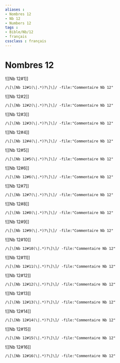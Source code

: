 ```yaml
---
aliases : 
- Nombres 12
- Nb 12
- Numbers 12
tags : 
- Bible/Nb/12
- français
cssclass : français
---
```


# Nombres 12

![[Nb 12#1]]

```query
/\[\[Nb 12#1(\|.*)?\]\]/ -file:"Commentaire Nb 12"
```

![[Nb 12#2]]

```query
/\[\[Nb 12#2(\|.*)?\]\]/ -file:"Commentaire Nb 12"
```

![[Nb 12#3]]

```query
/\[\[Nb 12#3(\|.*)?\]\]/ -file:"Commentaire Nb 12"
```

![[Nb 12#4]]

```query
/\[\[Nb 12#4(\|.*)?\]\]/ -file:"Commentaire Nb 12"
```

![[Nb 12#5]]

```query
/\[\[Nb 12#5(\|.*)?\]\]/ -file:"Commentaire Nb 12"
```

![[Nb 12#6]]

```query
/\[\[Nb 12#6(\|.*)?\]\]/ -file:"Commentaire Nb 12"
```

![[Nb 12#7]]

```query
/\[\[Nb 12#7(\|.*)?\]\]/ -file:"Commentaire Nb 12"
```

![[Nb 12#8]]

```query
/\[\[Nb 12#8(\|.*)?\]\]/ -file:"Commentaire Nb 12"
```

![[Nb 12#9]]

```query
/\[\[Nb 12#9(\|.*)?\]\]/ -file:"Commentaire Nb 12"
```

![[Nb 12#10]]

```query
/\[\[Nb 12#10(\|.*)?\]\]/ -file:"Commentaire Nb 12"
```

![[Nb 12#11]]

```query
/\[\[Nb 12#11(\|.*)?\]\]/ -file:"Commentaire Nb 12"
```

![[Nb 12#12]]

```query
/\[\[Nb 12#12(\|.*)?\]\]/ -file:"Commentaire Nb 12"
```

![[Nb 12#13]]

```query
/\[\[Nb 12#13(\|.*)?\]\]/ -file:"Commentaire Nb 12"
```

![[Nb 12#14]]

```query
/\[\[Nb 12#14(\|.*)?\]\]/ -file:"Commentaire Nb 12"
```

![[Nb 12#15]]

```query
/\[\[Nb 12#15(\|.*)?\]\]/ -file:"Commentaire Nb 12"
```

![[Nb 12#16]]

```query
/\[\[Nb 12#16(\|.*)?\]\]/ -file:"Commentaire Nb 12"
```

